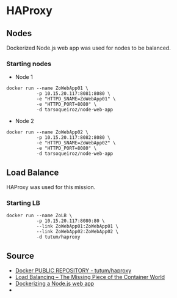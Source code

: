 # HAProxy

## Nodes

Dockerized Node.js web app was used for nodes to be balanced.

### Starting nodes

* Node 1

```
docker run --name ZoWebApp01 \
           -p 10.15.20.117:8081:8080 \
           -e "HTTPD_SNAME=ZoWebApp01" \
           -e "HTTPD_PORT=8080" \
           -d tarsoqueiroz/node-web-app
```

* Node 2

```
docker run --name ZoWebApp02 \
           -p 10.15.20.117:8082:8080 \
           -e "HTTPD_SNAME=ZoWebApp02" \
           -e "HTTPD_PORT=8080" \
           -d tarsoqueiroz/node-web-app
```

## Load Balance

HAProxy was used for this mission.

### Starting LB

```
docker run --name ZoLB \
           -p 10.15.20.117:8080:80 \
           --link ZoWebApp01:ZoWebApp01 \
           --link ZoWebApp02:ZoWebApp02 \
           -d tutum/haproxy
```


## Source
* [Docker PUBLIC REPOSITORY - tutum/haproxy](https://hub.docker.com/r/tutum/haproxy/)
* [Load Balancing – The Missing Piece of the Container World](https://blog.tutum.co/2015/05/05/load-balancing-the-missing-piece-of-the-container-world/)
* [Dockerizing a Node.js web app](https://github.com/tarsoqueiroz/NodeJS/tree/master/Misc/Dockerizing)
* []()
